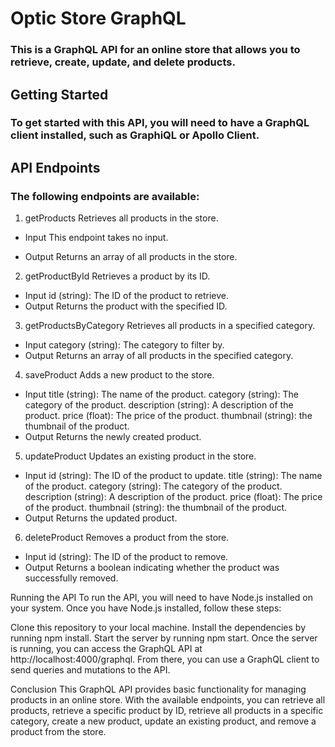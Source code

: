 # Optic Store GraphQL
### This is a GraphQL API for an online store that allows you to retrieve, create, update, and delete products.

## Getting Started
### To get started with this API, you will need to have a GraphQL client installed, such as GraphiQL or Apollo Client.

## API Endpoints
### The following endpoints are available:

1. getProducts
Retrieves all products in the store.

- Input
This endpoint takes no input.

- Output
Returns an array of all products in the store.

2. getProductById
Retrieves a product by its ID.

- Input
id (string): The ID of the product to retrieve.
- Output
Returns the product with the specified ID.

3. getProductsByCategory
Retrieves all products in a specified category.

- Input
category (string): The category to filter by.
- Output
Returns an array of all products in the specified category.

4. saveProduct
Adds a new product to the store.

- Input
title (string): The name of the product.
category (string): The category of the product.
description (string): A description of the product.
price (float): The price of the product.
thumbnail (string): the thumbnail of the product.
- Output
Returns the newly created product.

5. updateProduct
Updates an existing product in the store.

- Input
id (string): The ID of the product to update.
title (string): The name of the product.
category (string): The category of the product.
description (string): A description of the product.
price (float): The price of the product.
thumbnail (string): the thumbnail of the product.
- Output
Returns the updated product.

6. deleteProduct
Removes a product from the store.

- Input
id (string): The ID of the product to remove.
- Output
Returns a boolean indicating whether the product was successfully removed.

Running the API
To run the API, you will need to have Node.js installed on your system. Once you have Node.js installed, follow these steps:

Clone this repository to your local machine.
Install the dependencies by running npm install.
Start the server by running npm start.
Once the server is running, you can access the GraphQL API at http://localhost:4000/graphql. From there, you can use a GraphQL client to send queries and mutations to the API.

Conclusion
This GraphQL API provides basic functionality for managing products in an online store. With the available endpoints, you can retrieve all products, retrieve a specific product by ID, retrieve all products in a specific category, create a new product, update an existing product, and remove a product from the store.